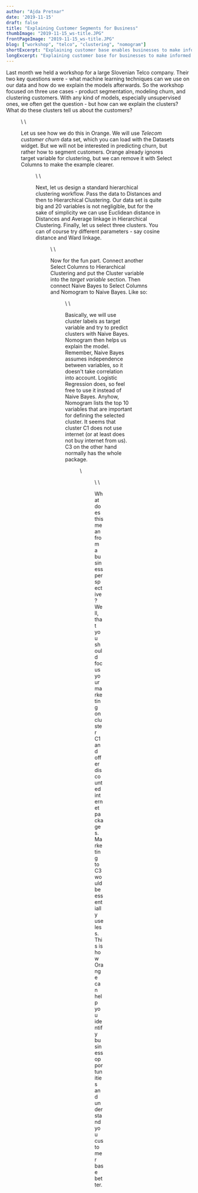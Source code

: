 ```yaml
---
author: "Ajda Pretnar"
date: '2019-11-15'
draft: false
title: "Explaining Customer Segments for Business"
thumbImage: "2019-11-15_ws-title.JPG"
frontPageImage: "2019-11-15_ws-title.JPG"
blog: ["workshop", "telco", "clustering", "nomogram"]
shortExcerpt: "Explaining customer base enables businesses to make informed decisions. We present the case for Telco companies."
longExcerpt: "Explaining customer base for businesses to make informed decisions. We present the case for Telco companies."
---
```


Last month we held a workshop for a large Slovenian Telco company. Their two key questions were - what machine learning techniques can we use on our data and how do we explain the models afterwards. So the workshop focused on three use cases - product segmentation, modeling churn, and clustering customers. With any kind of models, especially unsupervised ones, we often get the question - but how can we explain the clusters? What do these clusters tell us about the customers?

<Figure src="2019-11-15_FRI2016.JPG" />
\
\

Let us see how we do this in Orange. We will use *Telecom customer churn* data set, which you can load with the Datasets widget. But we will not be interested in predicting churn, but rather how to segment customers. Orange already ignores target variable for clustering, but we can remove it with Select Columns to make the example clearer.

<Figure src="2019-11-15_selcol.png" />
\
\

Next, let us design a standard hierarchical clustering workflow. Pass the data to Distances and then to Hierarchical Clustering. Our data set is quite big and 20 variables is not negligible, but for the sake of simplicity we can use Euclidean distance in Distances and Average linkage in Hierarchical Clustering. Finally, let us select three clusters. You can of course try different parameters - say cosine distance and Ward linkage.

<Figure src="2019-11-15_hierclust.png" />
\
\

Now for the fun part. Connect another Select Columns to Hierarchical Clustering and put the Cluster variable into the *target variable* section. Then connect Naive Bayes to Select Columns and Nomogram to Naive Bayes. Like so:

<Figure src="2019-11-15_workflow.png" />
\
\

Basically, we will use cluster labels as target variable and try to predict clusters with Naive Bayes. Nomogram then helps us explain the model. Remember, Naive Bayes assumes independence between variables, so it doesn't take correlation into account. Logistic Regression does, so feel free to use it instead of Naive Bayes. Anyhow, Nomogram lists the top 10 variables that are important for defining the selected cluster. It seems that cluster C1 does not use internet (or at least does not buy internet from us). C3 on the other hand normally has the whole package.

<Figure src="2019-11-15_c1-explained.png" />
\
<Figure src="2019-11-15_c3-explained.png" />
\
\

What does this mean from a business perspective? Well, that you should focus your marketing on cluster C1 and offer discounted internet packages. Marketing to C3 would be essentially useless. This is how Orange can help you identify business opportunities and understand you customer base better.
